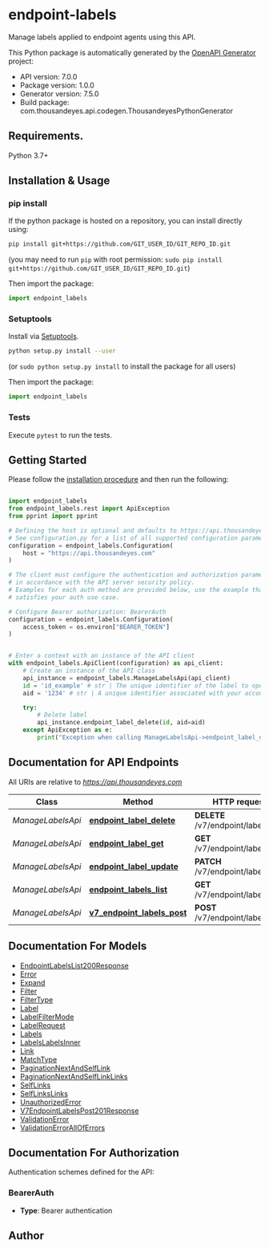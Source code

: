 # endpoint-labels
Manage labels applied to endpoint agents using this API.


This Python package is automatically generated by the [OpenAPI Generator](https://openapi-generator.tech) project:

- API version: 7.0.0
- Package version: 1.0.0
- Generator version: 7.5.0
- Build package: com.thousandeyes.api.codegen.ThousandeyesPythonGenerator

## Requirements.

Python 3.7+

## Installation & Usage
### pip install

If the python package is hosted on a repository, you can install directly using:

```sh
pip install git+https://github.com/GIT_USER_ID/GIT_REPO_ID.git
```
(you may need to run `pip` with root permission: `sudo pip install git+https://github.com/GIT_USER_ID/GIT_REPO_ID.git`)

Then import the package:
```python
import endpoint_labels
```

### Setuptools

Install via [Setuptools](http://pypi.python.org/pypi/setuptools).

```sh
python setup.py install --user
```
(or `sudo python setup.py install` to install the package for all users)

Then import the package:
```python
import endpoint_labels
```

### Tests

Execute `pytest` to run the tests.

## Getting Started

Please follow the [installation procedure](#installation--usage) and then run the following:

```python

import endpoint_labels
from endpoint_labels.rest import ApiException
from pprint import pprint

# Defining the host is optional and defaults to https://api.thousandeyes.com
# See configuration.py for a list of all supported configuration parameters.
configuration = endpoint_labels.Configuration(
    host = "https://api.thousandeyes.com"
)

# The client must configure the authentication and authorization parameters
# in accordance with the API server security policy.
# Examples for each auth method are provided below, use the example that
# satisfies your auth use case.

# Configure Bearer authorization: BearerAuth
configuration = endpoint_labels.Configuration(
    access_token = os.environ["BEARER_TOKEN"]
)


# Enter a context with an instance of the API client
with endpoint_labels.ApiClient(configuration) as api_client:
    # Create an instance of the API class
    api_instance = endpoint_labels.ManageLabelsApi(api_client)
    id = 'id_example' # str | The unique identifier of the label to operate on.
    aid = '1234' # str | A unique identifier associated with your account group. You can retrieve your `AccountGroupId` from the `/account-groups` endpoint. Note that you must be assigned to the target account group. Specifying this parameter without being assigned to the target account group will result in an error response. (optional)

    try:
        # Delete label
        api_instance.endpoint_label_delete(id, aid=aid)
    except ApiException as e:
        print("Exception when calling ManageLabelsApi->endpoint_label_delete: %s\n" % e)

```

## Documentation for API Endpoints

All URIs are relative to *https://api.thousandeyes.com*

Class | Method | HTTP request | Description
------------ | ------------- | ------------- | -------------
*ManageLabelsApi* | [**endpoint_label_delete**](docs/ManageLabelsApi.md#endpoint_label_delete) | **DELETE** /v7/endpoint/labels/{id} | Delete label
*ManageLabelsApi* | [**endpoint_label_get**](docs/ManageLabelsApi.md#endpoint_label_get) | **GET** /v7/endpoint/labels/{id} | Retrieve label
*ManageLabelsApi* | [**endpoint_label_update**](docs/ManageLabelsApi.md#endpoint_label_update) | **PATCH** /v7/endpoint/labels/{id} | Update label
*ManageLabelsApi* | [**endpoint_labels_list**](docs/ManageLabelsApi.md#endpoint_labels_list) | **GET** /v7/endpoint/labels | List labels
*ManageLabelsApi* | [**v7_endpoint_labels_post**](docs/ManageLabelsApi.md#v7_endpoint_labels_post) | **POST** /v7/endpoint/labels | Create label


## Documentation For Models

 - [EndpointLabelsList200Response](docs/EndpointLabelsList200Response.md)
 - [Error](docs/Error.md)
 - [Expand](docs/Expand.md)
 - [Filter](docs/Filter.md)
 - [FilterType](docs/FilterType.md)
 - [Label](docs/Label.md)
 - [LabelFilterMode](docs/LabelFilterMode.md)
 - [LabelRequest](docs/LabelRequest.md)
 - [Labels](docs/Labels.md)
 - [LabelsLabelsInner](docs/LabelsLabelsInner.md)
 - [Link](docs/Link.md)
 - [MatchType](docs/MatchType.md)
 - [PaginationNextAndSelfLink](docs/PaginationNextAndSelfLink.md)
 - [PaginationNextAndSelfLinkLinks](docs/PaginationNextAndSelfLinkLinks.md)
 - [SelfLinks](docs/SelfLinks.md)
 - [SelfLinksLinks](docs/SelfLinksLinks.md)
 - [UnauthorizedError](docs/UnauthorizedError.md)
 - [V7EndpointLabelsPost201Response](docs/V7EndpointLabelsPost201Response.md)
 - [ValidationError](docs/ValidationError.md)
 - [ValidationErrorAllOfErrors](docs/ValidationErrorAllOfErrors.md)


<a id="documentation-for-authorization"></a>
## Documentation For Authorization


Authentication schemes defined for the API:
<a id="BearerAuth"></a>
### BearerAuth

- **Type**: Bearer authentication


## Author




